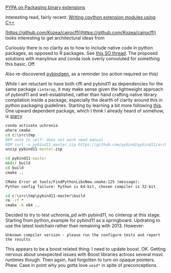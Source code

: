 
[PYPA on Packaging binary extensions](https://packaging.python.org/guides/packaging-binary-extensions)

Interesting read, fairly recent: [Writing cpython extension modules using C++](https://thomasnyberg.com/cpp_extension_modules.html)

[https://github.com/Kozea/cairocffi](https://github.com/Kozea/cairocffi) looks interesting to get architectural ideas from

Curiously there is no clarity as to how to include native code in python packages, as opposed to R packages. See [this SO thread](https://stackoverflow.com/questions/45121352/how-to-include-a-shared-c-library-in-a-python-package). The proposed solutions with manylinux and conda look overly convoluted for something this basic. Off.

Also re-discovered [pybindgen](https://github.com/gjcarneiro/pybindgen), as a reminder (no action required on this)

While I am reluctant to have both cffi and pybind11 as dependencies for the same package `cinterop`, it may make sense given the lightweight approach of pybind11 and well-established, rather than hand crafting native library compilation inside a package, especially the dearth of clarity around this in python packaging guidelines. Starting by learning a bit more following [this](https://pybind11.readthedocs.io/en/master/basics.html). One upward dependent package, which I think I already heard of somehow, is [starry](https://github.com/rodluger/starry)

```bat
conda activate uchronia
where cmake
cd c:\src\tmp
REM note to self: does not work need manual
REM curl -o pybind11_master.zip https://github.com/pybind/pybind11/archive/master.zip
unzip pybind11-master.zip

cd pybind11-master
mkdir build
cd build
cmake ..
```

```txt
CMake Error at tools/FindPythonLibsNew.cmake:125 (message):
Python config failure: Python is 64-bit, chosen compiler is 32-bit
```

```bat
cd c:\src\tmp\pybind11-master\build
rm -rf *
cmake -A x64 ..
```

Decided to try to test uchronia_pd with pybind11, no cinterop at this stage. Starting from python_example for pybind11 as a springboard.
Updrating to use the latest toolchain rather than remaining with 2013. However:

```
Unknown compiler version - please run the configure tests and report the results
```

This appears to be a boost related thing: I need to update boost. OK. Getting nervous about unexpected issues with Boost libraries actross several msvc runtimes though. Then agsin, had forgotten to turn on opaque pointers. Phew. Case in point why you gotta love `void*` in spite of preconceptions.

